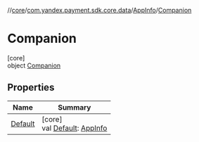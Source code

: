 //[core](../../../../index.md)/[com.yandex.payment.sdk.core.data](../../index.md)/[AppInfo](../index.md)/[Companion](index.md)

# Companion

[core]\
object [Companion](index.md)

## Properties

| Name | Summary |
|---|---|
| [Default](-default.md) | [core]<br>val [Default](-default.md): [AppInfo](../index.md) |

